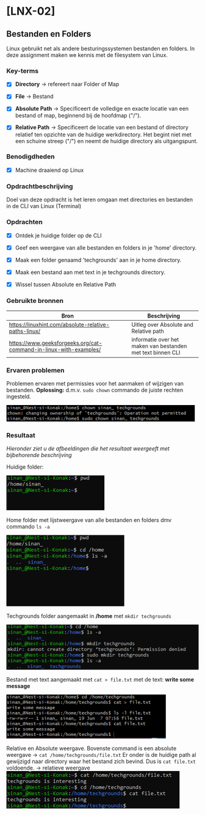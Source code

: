 # [LNX-02]

## Bestanden en Folders

Linux gebruikt net als andere besturingssystemen bestanden en folders. In deze assignment maken we kennis met de filesystem van Linux.
 

### Key-terms

- [x] <strong>Directory</strong> -> refereert naar Folder of Map 
- [x] <strong>File</strong> -> Bestand
- [x] <strong>Absolute Path</strong> -> Specificeert de volledige en exacte locatie van een bestand of map, beginnend bij de hoofdmap ("/").
- [x] <strong>Relative Path</strong> -> Specificeert de locatie van een bestand of directory relatief ten opzichte van de huidige werkdirectory. Het begint niet met een schuine streep ("/") en neemt de huidige directory als uitgangspunt.


### Benodigdheden

- [x] Machine draaiend op Linux



### Opdrachtbeschrijving

Doel van deze opdracht is het leren omgaan met directories en bestanden in de CLI van Linux (Terminal)


### Opdrachten

- [x] Ontdek je huidige folder op de CLI
- [x] Geef een weergave van alle bestanden en folders in je 'home' directory.
- [x] Maak een folder genaamd 'techgrounds' aan in je home directory.
- [x] Maak een bestand aan met text in je techgrounds directory.
- [x] Wissel tussen Absolute en Relative Path


### Gebruikte bronnen

| Bron      | Beschrijving |
| ----------- | ----------- |
| https://linuxhint.com/absolute-relative-paths-linux/  | Uitleg over Absolute and Relative path |
| https://www.geeksforgeeks.org/cat-command-in-linux-with-examples/ | informatie over het maken van bestanden met text binnen CLI |


### Ervaren problemen

Problemen ervaren met permissies voor het aanmaken of wijzigen van bestanden.
<strong>Oplossing:</strong> d.m.v. ```sudo chown``` commando de juiste rechten ingesteld.

![Change-permissies](../00_includes/LNX-02/ownership-permissies.png)


### Resultaat
*Hieronder ziet u de afbeeldingen die het resultaat weergeeft met bijbehorende beschrijving*

Huidige folder:

![huidige-folder](../00_includes/LNX-02/show-current-directory.png)

Home folder met lijstweergave van alle bestanden en folders dmv commando ```ls -a```

![lijst-weergave](../00_includes/LNX-02/LNX-02_listings-home.png)

Techgrounds folder aangemaakt in **/home** met ```mkdir techgrounds```

![techgrounds-direct](../00_includes/LNX-02/home-create-techgrounds-directory.png)

Bestand met text aangemaakt met ```cat > file.txt``` met de text: **write some message**

![techgrounds-direct](../00_includes/LNX-02/create-file-with-text.png)

Relative en Absolute weergave.
Bovenste command is een absolute weergave -> ```cat /home/techgrounds/file.txt```
Er onder is de huidige path al gewijzigd naar directory waar het bestand zich bevind.
Dus is ```cat file.txt``` voldoende. -> relatieve weergave
![techgrounds-direct](../00_includes/LNX-02/Weergave-absolute-relative-path.png)



